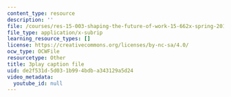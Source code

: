 ```yaml
---
content_type: resource
description: ''
file: /courses/res-15-003-shaping-the-future-of-work-15-662x-spring-2016/de2f531d5d031b994bdba343129a5d24_WJUHzSQPRVM.srt
file_type: application/x-subrip
learning_resource_types: []
license: https://creativecommons.org/licenses/by-nc-sa/4.0/
ocw_type: OCWFile
resourcetype: Other
title: 3play caption file
uid: de2f531d-5d03-1b99-4bdb-a343129a5d24
video_metadata:
  youtube_id: null
---
```

